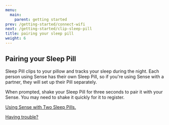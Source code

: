 ```yaml
---
menu:
  main:
    parent: getting started
prev: /getting-started/connect-wifi
next: /getting-started/clip-sleep-pill
title: pairing your sleep pill
weight: 6
---
```


## Pairing your Sleep Pill


Sleep Pill clips to your pillow and tracks your sleep during the night. Each person using Sense has their own Sleep Pill, so if you're using Sense with a partner, they will set up their Pill separately. 


When prompted, shake your Sleep Pill for three seconds to pair it with your Sense. You may need to shake it quickly for it to register.


[Using Sense with Two Sleep Pills.](http://staging-user.hello.is/sleep-pill/pair-a-second-sleep-pill/)

[Having trouble?](https://support.hello.is/hc/en-us/requests/new)

